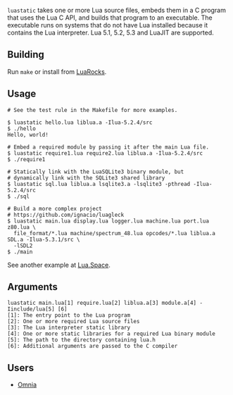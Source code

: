 `luastatic` takes one or more Lua source files, embeds them in a C program that uses the 
Lua C API, and builds that program to an executable. The executable runs on systems that 
do not have Lua installed because it contains the Lua interpreter. Lua 5.1, 5.2, 5.3 and 
LuaJIT are supported.

## Building
Run `make` or install from [LuaRocks](http://luarocks.org/modules/ers35/luastatic).

## Usage
```
# See the test rule in the Makefile for more examples.

$ luastatic hello.lua liblua.a -Ilua-5.2.4/src
$ ./hello
Hello, world!

# Embed a required module by passing it after the main Lua file.
$ luastatic require1.lua require2.lua liblua.a -Ilua-5.2.4/src
$ ./require1

# Statically link with the LuaSQLite3 binary module, but 
# dynamically link with the SQLite3 shared library
$ luastatic sql.lua liblua.a lsqlite3.a -lsqlite3 -pthread -Ilua-5.2.4/src
$ ./sql

# Build a more complex project
# https://github.com/ignacio/luagleck
$ luastatic main.lua display.lua logger.lua machine.lua port.lua z80.lua \
  file_format/*.lua machine/spectrum_48.lua opcodes/*.lua liblua.a SDL.a -Ilua-5.3.1/src \
  -lSDL2
$ ./main
```

See another example at [Lua.Space](http://lua.space/tools/build-a-standalone-executable).

## Arguments
```
luastatic main.lua[1] require.lua[2] liblua.a[3] module.a[4] -Iinclude/lua[5] [6]
[1]: The entry point to the Lua program
[2]: One or more required Lua source files
[3]: The Lua interpreter static library
[4]: One or more static libraries for a required Lua binary module
[5]: The path to the directory containing lua.h
[6]: Additional arguments are passed to the C compiler
```

## Users
- [Omnia](https://github.com/tongson/omnia)
